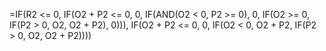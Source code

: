 =IF(R2 <= 0,
    IF(O2 + P2 <= 0, 
        0, 
        IF(AND(O2 < 0, P2 >= 0), 
            0, 
            IF(O2 >= 0, 
                IF(P2 > 0, O2, O2 + P2), 
                0))),
    IF(O2 + P2 <= 0, 
        0, 
        IF(O2 < 0, 
            O2 + P2, 
            IF(P2 > 0, O2, O2 + P2))))
